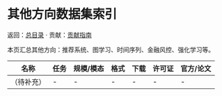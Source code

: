 # 其他方向数据集索引

返回：[总目录](../README.md) · 贡献：[贡献指南](../contribute.md)

本页汇总其他方向：推荐系统、图学习、时间序列、金融风控、强化学习等。

| 名称 | 任务 | 规模/模态 | 格式 | 下载 | 许可证 | 官方/论文 |
| --- | --- | --- | --- | --- | --- | --- |
| （待补充） | - | - | - | - | - | - |


